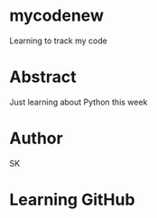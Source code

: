 # mycodenew
Learning to track my code
# Abstract
Just learning about Python this week
# Author
SK
# Learning GitHub